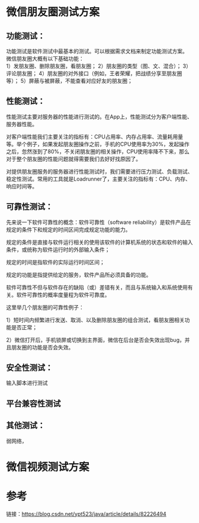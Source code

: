 # 微信朋友圈测试方案

## 功能测试：
功能测试是软件测试中最基本的测试。可以根据需求文档来制定功能测试方案。
微信朋友圈大概有以下基础功能：  
1）发朋友圈、删除朋友圈，看朋友圈；
2）朋友圈的类型（图、文、混合）；
3）评论朋友圈；
4）朋友圈的对外接口（例如，王者荣耀，把战绩分享至朋友圈等）；
5）屏蔽与被屏蔽，不能查看对应好友的朋友圈；
## 性能测试：
性能测试主要对服务器的性能进行测试的。在App上，性能测试分为客户端性能、服务器性能。

对客户端性能我们主要关注的指标有：CPU占用率、内存占用率、流量耗用量等。举个例子，如果发起朋友圈操作之前，手机的CPU使用率为30%，发起操作之后，忽然涨到了80%，不关闭朋友圈的相关操作，CPU使用率降不下来，那么对于整个朋友圈的性能问题就得需要我们去好好找原因了。

对提供朋友圈服务的服务器进行性能测试时，我们需要进行压力测试、负载测试、稳定性测试。常用的工具就是Loadrunner了，主要关注的指标有：CPU、内存、响应时间等。

## 可靠性测试：
先来说一下软件可靠性的概念：软件可靠性（software reliability）是软件产品在规定的条件下和规定的时间区间完成规定功能的能力。

规定的条件是直接与软件运行相关的使用该软件的计算机系统的状态和软件的输入条件，或统称为软件运行时的外部输入条件；

规定的时间是指软件的实际运行时间区间；

规定的功能是指提供给定的服务，软件产品所必须具备的功能。

软件可靠性不但与软件存在的缺陷（或）差错有关，而且与系统输入和系统使用有关。软件可靠性的概率度量程为软件可靠度。

这里举几个朋友圈的可靠性例子：

1）短时间内频繁进行发送、取消、以及删除朋友圈的组合测试，看朋友圈相关功能是否正常；

2）微信打开后，手机锁屏或切换到主界面，微信在后台是否会失效出现bug，并且朋友圈的功能是否会失效。

## 安全性测试：
输入脚本进行测试
## 平台兼容性测试
## 其他测试：
弱网络，


# 微信视频测试方案

# 参考
链接：https://blog.csdn.net/ypt523/java/article/details/82226494
<!--stackedit_data:
eyJoaXN0b3J5IjpbMTMyNzQ4ODUxLDE3MTUyNzEwMTksLTEwOT
cyMzYxNTNdfQ==
-->